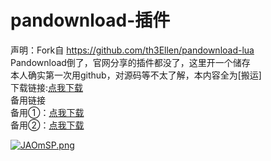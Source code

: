 # pandownload-插件
声明：Fork自 https://github.com/th3Ellen/pandownload-lua
<br>
Pandownload倒了，官网分享的插件都没了，这里开一个储存
<br>
本人确实第一次用github，对源码等不太了解，本内容全为[搬运]
<br>
下载链接:[点我下载](https://f2.oduuu.com/2020/04/85E98657F8ED8BFD-78e369ad2c1dc64f.zip) 
<br>
备用链接
<br>
备用①：[点我下载](https://www.90pan.com/b1828484)
<br>
备用②：[点我下载](https://mail.qq.com/cgi-bin/ftnDownload302?sid=vtZ6XuzyCEDYeSd5&fid=2%2F9496f63f-a3e2-4512-a650-2b75490b0c33&code=ca030677&k=5c6130336e07f0c80bd3786d163605185a550905560004514e000356021b030252531d520603071a51030706040f075553020300303c37440013594344184d5e13610d)   

[![JAOmSP.png](https://s1.ax1x.com/2020/04/16/JAOmSP.png)](https://imgchr.com/i/JAOmSP)
